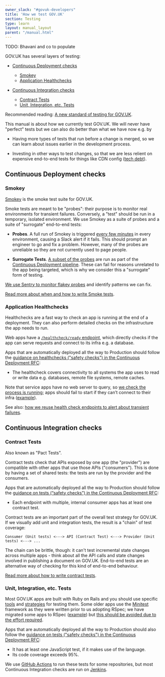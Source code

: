 ```yaml
---
owner_slack: "#govuk-developers"
title: 'How we test GOV.UK'
section: Testing
type: learn
layout: manual_layout
parent: "/manual.html"
---
```


TODO: Bhavani and co to populate

GOV.UK has several layers of testing:

- [Continuous Deployment checks](#continuous-deployment-checks)
  - [Smokey](#smokey)
  - [Application Healthchecks](#application-healthchecks)

- [Continuous Integration checks](#continuous-integration-checks)
  - [Contract Tests](#contract-tests)
  - [Unit, Integration, etc. Tests](#unit-integration-etc-tests)

Recommended reading: [A new standard of testing for GOV.UK](https://technology.blog.gov.uk/2021/10/08/a-new-standard-of-testing-for-gov-uk/).

This manual is about how we currently test GOV.UK. We will never have "perfect" tests but we can also do better than what we have now e.g. by

- Having more types of tests that run before a change is merged, so we can learn about issues earlier in the development process.

- Investing in other ways to test changes, so that we are less relient on expensive end-to-end tests for things like CDN config ([tech debt](https://trello.com/c/y6MIgxjp/14-cdn-configuration-is-spread-over-multiple-repositories-and-not-reproducible)).

## Continuous Deployment checks

### Smokey

[Smokey](https://github.com/trade-tariff/smokey) is the smoke test suite for GOV.UK.

Smoke tests are meant to be "probes": their purpose is to monitor real environments for transient failures. Conversely, a "test" should be run in a temporary, isolated environment. We use Smokey as a suite of probes and a suite of "surrogate" end-to-end tests:

- **Probes**. A full run of Smokey is triggered [every few minutes](https://github.com/trade-tariff/govuk-puppet/blob/278426769a1711c622bcb67a59175f73e8f4db61/modules/govuk_jenkins/manifests/jobs/smokey.pp#L24) in every environment, causing a Slack alert if it fails. This should prompt an engineer to go and fix a problem. However, many of the probes are unreliable so they are not currently used to page people.

- **Surrogate Tests**. [A subset of the probes](https://github.com/trade-tariff/smokey/blob/main/docs/tagging.md#app-app_name) are run as part of the [Continuous Deployment pipeline](/manual/development-pipeline.html). These can fail for reasons unrelated to the app being targeted, which is why we consider this a "surrogate" form of testing.

[We use Sentry to monitor flakey probes](https://sentry.io/organizations/govuk/issues/?project=6370326) and identify patterns we can fix.

[Read more about when and how to write Smoke tests](https://github.com/trade-tariff/smokey/blob/main/docs/writing-tests.md).

### Application Healthchecks

Healthchecks are a fast way to check an app is running at the end of a deployment. They can also perform detailed checks on the infrastructure the app needs to run.

Web apps have a [`/healthcheck/ready` endpoint](https://github.com/trade-tariff/govuk_app_config/blob/main/docs/healthchecks.md), which directly checks if the app can serve requests and connect to its infra e.g. a database.

Apps that are automatically deployed all the way to Production should follow the [guidance on healthchecks ("safety checks") in the Continuous Deployment RFC](https://github.com/trade-tariff/govuk-rfcs/blob/main/rfc-128-continuous-deployment.md#check-app-is-healthy-ie-it-can-run-in-a-production-environment):

- The healthcheck covers connectivity to all systems the app uses to read or write data e.g. databases, remote file systems, remote caches.

Note that service apps have no web server to query, so [we check the process is running](https://github.com/trade-tariff/govuk-puppet/blob/32c1bbbb10067078c1406170666a135b4a10aaea/modules/govuk/files/usr/local/bin/govuk_supervised_initctl); apps should fail to start if they can’t connect to their infra ([example](https://github.com/trade-tariff/email-alert-service/commit/cc6123e88d1ec9542d0d19e719e8e02c37b78538)).

See also: [how we reuse health check endpoints to alert about transient failures](/manual/alerts/app-healthcheck-not-ok.html).

## Continuous Integration checks

### Contract Tests

Also known as "Pact Tests".

Contract tests check that APIs exposed by one app (the "provider") are compatible with other apps that use those APIs ("consumers"). This is done by having a set of shared tests: the tests are run by the provider and the consumers.

Apps that are automatically deployed all the way to Production should follow the [guidance on tests (“safety checks”) in the Continuous Deployment RFC](https://github.com/trade-tariff/govuk-rfcs/blob/main/rfc-128-continuous-deployment.md#safety-checks):

- Each endpoint with multiple, internal consumer apps has at least one contract test.

Contract tests are an important part of the overall test strategy for GOV.UK. If we visually add unit and integration tests, the result is a "chain" of test coverage:

```
Consumer (Unit tests) <---> API (Contract Test) <---> Provider (Unit tests) <---> ...
```

The chain can be brittle, though: it can't test incremental state changes across multiple apps - think about all the API calls and state changes involved in publishing a document on GOV.UK. End-to-end tests are an alternative way of checking for this kind of end-to-end behaviour.

[Read more about how to write contract tests](/manual/pact-testing.html).

### Unit, Integration, etc. Tests

Most GOV.UK apps are built with Ruby on Rails and you should use specific [tools](/manual/conventions-for-rails-applications.html#testing-utilities) and [strategies](/manual/conventions-for-rails-applications.html#testing-strategies) for testing them. Some older apps use the [Minitest](https://guides.rubyonrails.org/testing.html#rails-meets-minitest) framework as they were written prior to us adopting RSpec; we have migrated some apps to RSpec ([example](https://github.com/trade-tariff/collections/issues/2259)) but [this should be avoided due to the effort required](https://github.com/trade-tariff/smart-answers/issues/5350).

Apps that are automatically deployed all the way to Production should also follow the [guidance on tests ("safety checks") in the Continuous Deployment RFC](https://github.com/trade-tariff/govuk-rfcs/blob/main/rfc-128-continuous-deployment.md#safety-checks):

- It has at least one JavaScript test, if it makes use of the language.
- Its code coverage exceeds 95%.

We use [GitHub Actions](/manual/test-and-build-a-project-with-github-actions.html) to run these tests for some repositories, but most Continuous Integration checks are run on [Jenkins](/manual/test-and-build-a-project-on-jenkins-ci.html).
